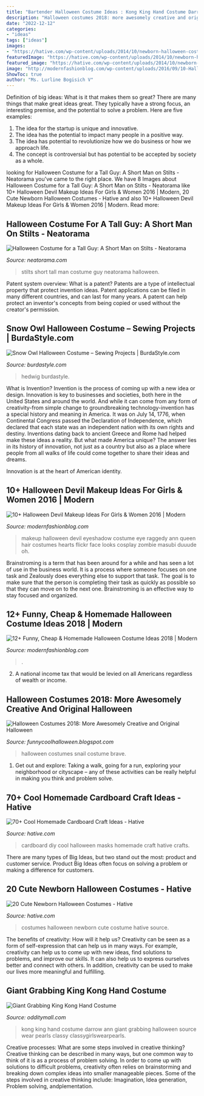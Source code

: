 ```yaml
---
title: "Bartender Halloween Costume Ideas : Kong King Hand Costume Darrow Ann Giant Grabbing Halloween Source Wear Pearls Classy Classygirlswearpearls"
description: "Halloween costumes 2018: more awesomely creative and original halloween"
date: "2022-12-12"
categories:
- "ideas"
tags: ["ideas"]
images:
- "https://hative.com/wp-content/uploads/2014/10/newborn-halloween-costumes/6-newborn-halloween-costume-ideas.jpg"
featuredImage: "https://hative.com/wp-content/uploads/2014/10/newborn-halloween-costumes/6-newborn-halloween-costume-ideas.jpg"
featured_image: "https://hative.com/wp-content/uploads/2014/10/newborn-halloween-costumes/6-newborn-halloween-costume-ideas.jpg"
image: "http://modernfashionblog.com/wp-content/uploads/2016/09/10-Halloween-Devil-Makeup-Ideas-For-Girls-Women-2016-9.jpg"
ShowToc: true
author: "Ms. Lurline Bogisich V"
---
```



Definition of big ideas: What is it that makes them so great?
There are many things that make great ideas great. They typically have a strong focus, an interesting premise, and the potential to solve a problem. Here are five examples:
1. The idea for the startup is unique and innovative.
2. The idea has the potential to impact many people in a positive way.
3. The idea has potential to revolutionize how we do business or how we approach life. 
4. The concept is controversial but has potential to be accepted by society as a whole. 

	

		
looking for Halloween Costume for a Tall Guy: A Short Man on Stilts - Neatorama you've came to the right place. We have 8 Images about Halloween Costume for a Tall Guy: A Short Man on Stilts - Neatorama like 10+ Halloween Devil Makeup Ideas For Girls &amp; Women 2016 | Modern, 20 Cute Newborn Halloween Costumes - Hative and also 10+ Halloween Devil Makeup Ideas For Girls &amp; Women 2016 | Modern. Read more:
		
    
## Halloween Costume For A Tall Guy: A Short Man On Stilts - Neatorama

<img loading=lazy src="http://www.neatorama.com/wp-content/uploads/2012/04/stilts-500x669.jpg" onerror="this.onerror=null;this.src='https://tse3.mm.bing.net/th?id=OIP.mzihukK6GQelE-c2Luci3wHaJ6&amp;pid=15.1';" alt="Halloween Costume for a Tall Guy: A Short Man on Stilts - Neatorama">

_Source: neatorama.com_

>stilts short tall man costume guy neatorama halloween. 

	

Patent system overview: What is a patent?
Patents are a type of intellectual property that protect invention ideas. Patent applications can be filed in many different countries, and can last for many years. A patent can help protect an inventor's concepts from being copied or used without the creator's permission.

    
## Snow Owl Halloween Costume – Sewing Projects | BurdaStyle.com

<img loading=lazy src="https://burdastyle-assets.s3.amazonaws.com/project_images/assets/000/235/350/2011_costume_original.jpg?1320602427" onerror="this.onerror=null;this.src='https://tse3.mm.bing.net/th?id=OIP.PeB9UGfDZmySs5BDHRGCmwHaNL&amp;pid=15.1';" alt="Snow Owl Halloween Costume – Sewing Projects | BurdaStyle.com">

_Source: burdastyle.com_

>hedwig burdastyle. 

	

What is Invention?
Invention is the process of coming up with a new idea or design. Innovation is key to businesses and societies, both here in the United States and around the world. And while it can come from any form of creativity-from simple change to groundbreaking technology-invention has a special history and meaning in America.
It was on July 14, 1776, when Continental Congress passed the Declaration of Independence, which declared that each state was an independent nation with its own rights and destiny. Inventions dating back to ancient Greece and Rome had helped make these ideas a reality. But what made America unique? The answer lies in its history of innovation, not just as a country but also as a place where people from all walks of life could come together to share their ideas and dreams.

Innovation is at the heart of American identity.

    
## 10+ Halloween Devil Makeup Ideas For Girls &amp; Women 2016 | Modern

<img loading=lazy src="http://modernfashionblog.com/wp-content/uploads/2016/09/10-Halloween-Devil-Makeup-Ideas-For-Girls-Women-2016-9.jpg" onerror="this.onerror=null;this.src='https://tse2.mm.bing.net/th?id=OIP.G_YnQUafIeApVyJZTpiyhgAAAA&amp;pid=15.1';" alt="10+ Halloween Devil Makeup Ideas For Girls &amp; Women 2016 | Modern">

_Source: modernfashionblog.com_

>makeup halloween devil eyeshadow costume eye raggedy ann queen hair costumes hearts flickr face looks cosplay zombie masubi duuude oh. 

	

Brainstroming is a term that has been around for a while and has seen a lot of use in the business world. It is a process where someone focuses on one task and Zealously does everything else to support that task. The goal is to make sure that the person is completing their task as quickly as possible so that they can move on to the next one. Brainstroming is an effective way to stay focused and organized.

    
## 12+ Funny, Cheap &amp; Homemade Halloween Costume Ideas 2018 | Modern

<img loading=lazy src="https://modernfashionblog.com/wp-content/uploads/2018/08/12-Funny-Cheap-Homemade-Halloween-Costume-Ideas-2018-13.jpg" onerror="this.onerror=null;this.src='https://tse1.mm.bing.net/th?id=OIP.Sc0gCTtOHyvynAWbmrUgIQHaML&amp;pid=15.1';" alt="12+ Funny, Cheap &amp; Homemade Halloween Costume Ideas 2018 | Modern">

_Source: modernfashionblog.com_

>. 

	

2. A national income tax that would be levied on all Americans regardless of wealth or income.

    
## Halloween Costumes 2018: More Awesomely Creative And Original Halloween

<img loading=lazy src="http://3.bp.blogspot.com/-zN_ZevbcMzM/Ui3RTNLW3nI/AAAAAAAAHVc/0tDkDtiGG5Q/s1600/eaa5d3ef36c954155f05b23e06791312.jpg" onerror="this.onerror=null;this.src='https://tse1.mm.bing.net/th?id=OIP.gUyMHcbOeeK6LLI0uYZc1wHaJ4&amp;pid=15.1';" alt="Halloween Costumes 2018: More Awesomely Creative and Original Halloween">

_Source: funnycoolhalloween.blogspot.com_

>halloween costumes snail costume brave. 

	

1. Get out and explore: Taking a walk, going for a run, exploring your neighborhood or cityscape – any of these activities can be really helpful in making you think and problem solve. 

    
## 70+ Cool Homemade Cardboard Craft Ideas - Hative

<img loading=lazy src="https://hative.com/wp-content/uploads/2014/04/cardboard-crafts/11-diy-halloween-masks.jpg" onerror="this.onerror=null;this.src='https://tse1.mm.bing.net/th?id=OIP.uG6X6SdVYsc8DfMd8mFvywHaKO&amp;pid=15.1';" alt="70+ Cool Homemade Cardboard Craft Ideas - Hative">

_Source: hative.com_

>cardboard diy cool halloween masks homemade craft hative crafts. 

	

There are many types of Big Ideas, but two stand out the most: product and customer service. Product Big Ideas often focus on solving a problem or making a difference for customers.

    
## 20 Cute Newborn Halloween Costumes - Hative

<img loading=lazy src="https://hative.com/wp-content/uploads/2014/10/newborn-halloween-costumes/6-newborn-halloween-costume-ideas.jpg" onerror="this.onerror=null;this.src='https://tse1.mm.bing.net/th?id=OIP._VvqnfuEI0Dr06Pg_QtiMgHaKK&amp;pid=15.1';" alt="20 Cute Newborn Halloween Costumes - Hative">

_Source: hative.com_

>costumes halloween newborn cute costume hative source. 

	

The benefits of creativity: How will it help us?
Creativity can be seen as a form of self-expression that can help us in many ways. For example, creativity can help us to come up with new ideas, find solutions to problems, and improve our skills. It can also help us to express ourselves better and connect with others. In addition, creativity can be used to make our lives more meaningful and fulfilling.

    
## Giant Grabbing King Kong Hand Costume

<img loading=lazy src="https://odditymall.com/includes/content/upload/king-kong-hand-costume-8513.jpg" onerror="this.onerror=null;this.src='https://tse1.mm.bing.net/th?id=OIP.UB-X79tx6jIAIbVxe12r_wHaLH&amp;pid=15.1';" alt="Giant Grabbing King Kong Hand Costume">

_Source: odditymall.com_

>kong king hand costume darrow ann giant grabbing halloween source wear pearls classy classygirlswearpearls. 

	

Creative processes: What are some steps involved in creative thinking?
Creative thinking can be described in many ways, but one common way to think of it is as a process of problem solving. In order to come up with solutions to difficult problems, creativity often relies on brainstorming and breaking down complex ideas into smaller manageable pieces. Some of the steps involved in creative thinking include: Imagination, Idea generation, Problem solving, andplementation.

